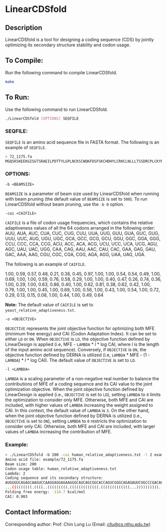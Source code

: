 # LinearCDSfold

## Description
LinearCDSfold is a tool for designing a coding sequence (CDS) by jointly optimizing its secondary structure stability and codon usage.

## To Compile:
Run the following command to compile LinearCDSfold.

```bash
make
```

## To Run:
Use the following command to run LinearCDSfold.

```bash
./LinearCDSfold [OPTIONS] SEQFILE
```

### SEQFILE:
`SEQFILE` is an amino acid sequence file in FASTA format. The following is an example of `SEQFILE`.

```bash
> 72_1175.fa
MGQSKSKEEKGISGTSRAEILPDTTYLGPLNCKSCWQKFDSFSKCHDHYLCRHCLNLLLTSSDRCPLCKYPL
```

### OPTIONS:

```
-b <BEAMSIZE>
```

`BEAMSIZE` is a parameter of beam size used by LinearCDSfold when running with beam pruning (the default value of `BEAMSIZE` is set to `500`). To run LinearCDSfold without beam pruning, use the `-b 0` option.

```
-cai <CAIFILE>
```

`CAIFILE` is a file of codon usage frequencies, which contains the relative adaptiveness values of all the 64 codons arranged in the following order: AUU, AUA, AUC, CUA, CUC, CUG, CUU, UUA, UUG, GUU, GUA, GUC, GUG, UUU, UUC, AUG, UGU, UGC, GCA, GCC, GCG, GCU, GGU, GGC, GGA, GGG, CCU, CCC, CCA, CCG, ACU, ACC, ACA, ACG, UCU, UCC, UCA, UCG, AGU, AGC, UAU, UAC, UGG, CAA, CAG, AAU, AAC, CAU, CAC, GAA, GAG, GAU, GAC, AAA, AAG, CGU, CGC, CGA, CGG, AGA, AGG, UAA, UAG, UGA. 

The following is an example of `CAIFILE`.

1.00, 0.59, 0.57, 0.48, 0.21, 0.38, 0.45, 0.97, 1.00, 1.00, 0.54, 0.54, 0.49, 1.00, 0.69, 1.00, 1.00, 0.59, 0.76, 0.58, 0.29, 1.00, 1.00, 0.40, 0.47, 0.26, 0.74, 0.36, 1.00, 0.29, 1.00, 0.63, 0.86, 0.40, 1.00, 0.62, 0.81, 0.38, 0.62, 0.42, 1.00, 0.79, 1.00, 1.00, 0.45, 1.00, 0.69, 1.00, 0.56, 1.00, 0.43, 1.00, 0.54, 1.00, 0.72, 0.29, 0.13, 0.15, 0.08, 1.00, 0.44, 1.00, 0.49, 0.64

**Note:** The default value of `CAIFILE` is set to `yeast_relative_adaptiveness.txt`.

```
-o <OBJECTIVE>
```

`OBJECTIVE` represents the joint objective function for optimizing both MFE (minimum free energy) and CAI (Codon Adaptation Index). It can be set to either `LD` or `DN`. When `OBJECTIVE` is `LD`, the objective function defined by LinearDesign is applied (i.e, MFE - `LAMBDA` * _l_ * log CAI, where _l_ is the length of the input amino acid sequence). Conversely, if `OBJECTIVE` is `DN`, the objective function defined by DERNA is utilized (i.e, `LAMBDA` * MFE - (1 - `LAMBDA`) * _l_ * log CAI). The default value of `OBJECTIVE` is set to `LD`.

```
-l <LAMBDA>
```

`LAMBDA` is a scaling parameter of a non-negative real number to balance the contributions of MFE of a coding sequence and its CAI value to the joint optimization objective. When the joint objective function defined by LinearDesign is applied (i.e., `OBJECTIVE` is set to `LD`), setting `LAMBDA` to `0` limits the optimization to consider only MFE. Otherwise, both MFE and CAI are included, with higher values of `LAMBDA` increasing the weight assigned to CAI. In this context, the default value of `LAMBDA` is `3`.  On the other hand, when the joint objective function defined by DERNA is utilized (i.e., `OBJECTIVE` is set to `DN`), setting `LAMBDA` to `0` restricts the optimization to consider only CAI. Otherwise, both MFE and CAI are included, with larger values of `LAMBDA` increasing the contribution of MFE.

### Example:

```bash
> ./LinearCDSfold -b 200 -cai human_relative_adaptiveness.txt -l 2 example/72_1175.fa
Amino acid file: example/72_1175.fa
Beam size: 200
Codon usage table: human_relative_adaptiveness.txt
Lambda: 2
Coding sequence and its secondary structure:
AUGGGUCAGAGCAAGUCCAAGGAGGAGAAGGGCAUCAGCGGCACCAGUCGGGCAGAGAUUCUGCCCGACACCACCUACCUGGGGCCGCUGAAUUGCAAGAGCUGUUGGCAGAAGUUCGACAGCUUUAGCAAGUGCCACGACCACUACCUGUGUCGGCACUGCCUGAAUCUCCUCCUGACUAGCUCUGACCGGUGCCCGCUGUGCAAGUACCCCCUG
...(((((((((.((((..(((((((((.(((((((((((((.(((((((((((((...))))))))))..........))).)))))))).((((.((((((((((((....)).)))))))))).))))(((((..((.(((.....)))))))))))))))...))))))))))))).)))))))))(((((..((...))..))))).....
Folding free energy: -114.7 kcal/mol
CAI: 0.903
```

## Contact Information:
Corresponding author: Prof. Chin Lung Lu (Email: cllu@cs.nthu.edu.tw)

